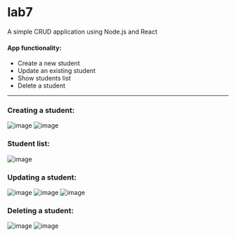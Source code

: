 # lab7
A simple CRUD application using Node.js and React

#### App functionality: 
* Create a new student
* Update an existing student
* Show students list 
* Delete a student
---------------
### Creating a student:
![image](https://user-images.githubusercontent.com/89539144/181392134-2904c163-3d64-41e6-bac5-f8a3da87efab.png)
![image](https://user-images.githubusercontent.com/89539144/181392164-017eb147-7469-4c63-be4b-ce01f3197776.png)

### Student list:
![image](https://user-images.githubusercontent.com/89539144/181392205-054989d2-fe21-44c3-abd3-0a046967794f.png)

### Updating a student:
![image](https://user-images.githubusercontent.com/89539144/181392248-fa5af371-f2f3-4be8-aafa-fdf2583fe602.png)
![image](https://user-images.githubusercontent.com/89539144/181392369-618cbe6e-d4e8-4549-b977-1ef106556467.png)
![image](https://user-images.githubusercontent.com/89539144/181392404-38404b2f-f981-4547-98a3-f8caab1de4c0.png)

### Deleting a student:
![image](https://user-images.githubusercontent.com/89539144/181392878-b392865d-1f1d-4b29-8025-15caa3dd8fd7.png)
![image](https://user-images.githubusercontent.com/89539144/181392895-33e6cbf0-8377-4101-9ec4-54f11cb8e088.png)
